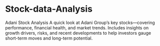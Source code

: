 # Stock-data-Analysis
Adani Stock Analysis  A quick look at Adani Group’s key stocks—covering performance, financial health, and market trends. Includes insights on growth drivers, risks, and recent developments to help investors gauge short-term moves and long-term potential.
